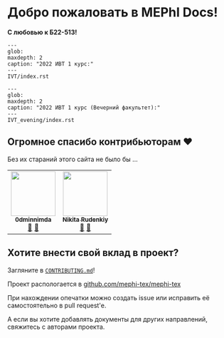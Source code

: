 <!-- MEPhI Docs documentation master file, created by
     sphinx-quickstart on Sun Sep  4 21:33:18 2022.
     You can adapt this file completely to your liking, but it should at least
     contain the root `toctree` directive. -->

# Добро пожаловать в MEPhI Docs!

**С любовью к Б22-513!**

```{toctree}
---
glob:
maxdepth: 2
caption: "2022 ИВТ 1 курс:"
---
IVT/index.rst
```

```{toctree}
---
glob:
maxdepth: 2
caption: "2022 ИВТ 1 курс (Вечерний факультет):"
---
IVT_evening/index.rst
```

## Огромное спасибо контрибьюторам ❤️

Без их стараний этого сайта не было бы ...

<!-- ALL-CONTRIBUTORS-BADGE:START - Do not remove or modify this section -->
<!-- I don't want it -->
<!-- ALL-CONTRIBUTORS-BADGE:END -->

<!-- ALL-CONTRIBUTORS-LIST:START - Do not remove or modify this section -->
<!-- prettier-ignore-start -->
<!-- markdownlint-disable -->
<table>
  <tbody>
    <tr>
      <td align="center"><a href="https://github.com/0dminnimda"><img src="https://avatars.githubusercontent.com/u/52697657?v=4?s=100" width="100px;" alt=""/><br /><sub><b>0dminnimda</b></sub></a><br /><a href="https://github.com/mephi-tex/mephi-tex/commits?author=0dminnimda" title="Documentation">📖</a> <a href="#design-0dminnimda" title="Design">🎨</a></td>
      <td align="center"><a href="https://github.com/av3nator"><img src="https://avatars.githubusercontent.com/u/20580124?v=4?s=100" width="100px;" alt=""/><br /><sub><b>Nikita Rudenkiy</b></sub></a><br /><a href="https://github.com/mephi-tex/mephi-tex/commits?author=av3nator" title="Documentation">📖</a> <a href="#design-av3nator" title="Design">🎨</a></td>
    </tr>
  </tbody>
</table>

<!-- markdownlint-restore -->
<!-- prettier-ignore-end -->

<!-- ALL-CONTRIBUTORS-LIST:END -->

## Хотите внести свой вклад в проект?

Загляните в [`CONTRIBUTING.md`](https://github.com/mephi-tex/mephi-tex/blob/main/CONTRIBUTING.md)!

Проект распологается в [github.com/mephi-tex/mephi-tex](https://github.com/mephi-tex/mephi-tex)

При нахождении опечатки можно создать issue или исправить её самостоятельно в pull request'e.

А если вы хотите добавлять документы для других направлений, свяжитесь с авторами проекта.

<!--
https://docs.aiohttp.org/en/stable/contributing.html

Индексы и таблицы
=================

* :ref:`genindex`
* :ref:`modindex`
* :ref:`search`
* -->
